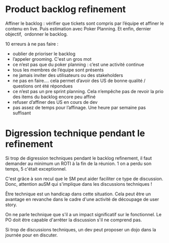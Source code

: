 # Product backlog refinement

Affiner le backlog : vérifier que tickets sont compris par l’équipe et affiner le contenu en live. Puis estimation avec Poker Planning. Et enfin, dernier objectif,  ordonner le backlog.

10 erreurs à ne pas faire :

- oublier de prioriser le backlog
- l’appeler grooming. C'est un gros mot
- ce n’est pas que du poker planning : c’est une activité continue
- tous les membres de l’équipe sont présents
- ne jamais inviter des utilisateurs ou des stakeholders
- ne pas en faire…. cela permet d’avoir des US de bonne qualité / questions ont été répondues
- ce n’est pas un pre sprint planning. Cela n’empêche pas de revoir la prio des items du backlog encore peu affiné
- refuser d’affiner des US en cours de dev
- pas assez de temps pour l’affinage. Une heure par semaine pas suffisant

# Digression technique pendant le refinement

Si trop de digression techniques pendant le backlog refinement, il faut demander au minimum un ROTI à la fin de la réunion. 1 on a perdu son temps, 5 c'était exceptionnel.

C'est grâce à son recul que le SM peut aider faciliter ce type de discussion. Donc, attention auSM qui s'implique dans  les discussions techniques  !

Être technique est un handicap dans cette situation. Cela peut être un avantage en revanche dans le cadre d'une activité de découpage de user story. 

On ne parle technique que s'il a un impact significatif sur le fonctionnel. Le PO doit être capable d'arrêter la  discussion s'il ne comprend pas. 

Si trop de discussions techniques, un dev peut proposer un dojo dans la journée pour en discuter.